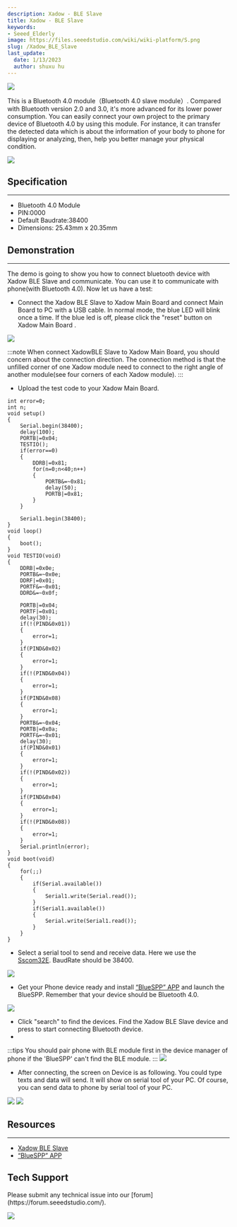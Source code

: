 ```yaml
---
description: Xadow - BLE Slave
title: Xadow - BLE Slave
keywords:
- Seeed_Elderly
image: https://files.seeedstudio.com/wiki/wiki-platform/S.png
slug: /Xadow_BLE_Slave
last_update:
  date: 1/13/2023
  author: shuxu hu
---
```


![](https://files.seeedstudio.com/wiki/Xadow_BLE_Slave/img/Xadow_ble_01.jpg)

This is a Bluetooth 4.0 module（Bluetooth 4.0 slave module）. Compared with Bluetooth version 2.0 and 3.0, it's more advanced for its lower power consumption. You can easily connect your own project to the primary device of Bluetooth 4.0 by using this module. For instance, it can transfer the detected data which is about the information of your body to phone for displaying or analyzing, then, help you better manage your physical condition.

[![](https://files.seeedstudio.com/wiki/Seeed-WiKi/docs/images/300px-Get_One_Now_Banner-ragular.png)](https://www.seeedstudio.com/Xadow-BLE-Slave-p-1546.html)

## Specification
---
- Bluetooth 4.0 Module
- PIN:0000
- Default Baudrate:38400
- Dimensions: 25.43mm x 20.35mm

## Demonstration
---
The demo is going to show you how to connect bluetooth device with Xadow BLE Slave and communicate. You can use it to communicate with phone(with Bluetooth 4.0). Now let us have a test:
- Connect the Xadow BLE Slave to Xadow Main Board and connect Main Board to PC with a USB cable. In normal mode, the blue LED will blink once a time. If the blue led is off, please click the "reset" button on Xadow Main Board .

![](https://files.seeedstudio.com/wiki/Xadow_BLE_Slave/img/XadowBLE.jpg)

:::note
    When connect XadowBLE Slave to Xadow Main Board, you should concern about the connection direction. The connection method is that the unfilled corner of one Xadow module need to connect to the right angle of another module(see four corners of each Xadow module).
:::
- Upload the test code to your Xadow Main Board.

```
int error=0;
int n;
void setup()
{
    Serial.begin(38400);
    delay(100);
    PORTB|=0x04;
    TESTIO();
    if(error==0)
    {
        DDRB|=0x81;
        for(n=0;n<40;n++)
        {
            PORTB&=~0x81;
            delay(50);
            PORTB|=0x81;
        }
    }

    Serial1.begin(38400);
}
void loop()
{
    boot();
}
void TESTIO(void)
{
    DDRB|=0x0e;
    PORTB&=~0x0e;
    DDRF|=0x01;
    PORTF&=~0x01;
    DDRD&=~0x0f;

    PORTB|=0x04;
    PORTF|=0x01;
    delay(30);
    if(!(PIND&0x01))
    {
        error=1;
    }
    if(PIND&0x02)
    {
        error=1;
    }
    if(!(PIND&0x04))
    {
        error=1;
    }
    if(PIND&0x08)
    {
        error=1;
    }
    PORTB&=~0x04;
    PORTB|=0x0a;
    PORTF&=~0x01;
    delay(30);
    if(PIND&0x01)
    {
        error=1;
    }
    if(!(PIND&0x02))
    {
        error=1;
    }
    if(PIND&0x04)
    {
        error=1;
    }
    if(!(PIND&0x08))
    {
        error=1;
    }
    Serial.println(error);
}
void boot(void)
{
    for(;;)
    {
        if(Serial.available())
        {
            Serial1.write(Serial.read());
        }
        if(Serial1.available())
        {
            Serial.write(Serial1.read());
        }
    }
}
```

- Select a serial tool to send and receive data. Here we use the [Sscom32E](https://files.seeedstudio.com/wiki/Xadow_BLE_Slave/res/Sscom32E.zip). BaudRate should be 38400.

![](https://files.seeedstudio.com/wiki/Xadow_BLE_Slave/img/Open_serial_tool.jpg)

- Get your Phone device ready and install [“BlueSPP” APP](https://files.seeedstudio.com/wiki/Xadow_BLE_Slave/res/BlueSPP_V4.0.zip) and launch the BlueSPP. Remember that your device should be Bluetooth 4.0.

![](https://files.seeedstudio.com/wiki/Xadow_BLE_Slave/img/Open_Bluetooth.jpg)

- Click "search" to find the devices. Find the Xadow BLE Slave device and press to start connecting Bluetooth device.
-
:::tips
    You should pair phone with BLE module first in the device manager of phone if the 'BlueSPP' can't find the BLE module.
:::
![](https://files.seeedstudio.com/wiki/Xadow_BLE_Slave/img/Search_device.jpg)

- After connecting, the screen on Device is as following. You could type texts and data will send. It will show on serial tool of your PC. Of course, you can send data to phone by serial tool of your PC.

![](https://files.seeedstudio.com/wiki/Xadow_BLE_Slave/img/Send_and_Receive_Data.jpg)
![](https://files.seeedstudio.com/wiki/Xadow_BLE_Slave/img/BLE_Slave_send_data.jpg)

## Resources
---
- [Xadow BLE Slave](https://files.seeedstudio.com/wiki/Xadow_BLE_Slave/res/Xadow_BLE_Slave.zip)
- [“BlueSPP” APP](https://files.seeedstudio.com/wiki/Xadow_BLE_Slave/res/BlueSPP_V4.0.zip)

## Tech Support
<div>
  Please submit any technical issue into our [forum](https://forum.seeedstudio.com/). <br /><p style={{textAlign: 'center'}}><a href="https://www.seeedstudio.com/act-4.html?utm_source=wiki&utm_medium=wikibanner&utm_campaign=newproducts" target="_blank"><img src="https://files.seeedstudio.com/wiki/Wiki_Banner/new_product.jpg" /></a></p>
</div>

